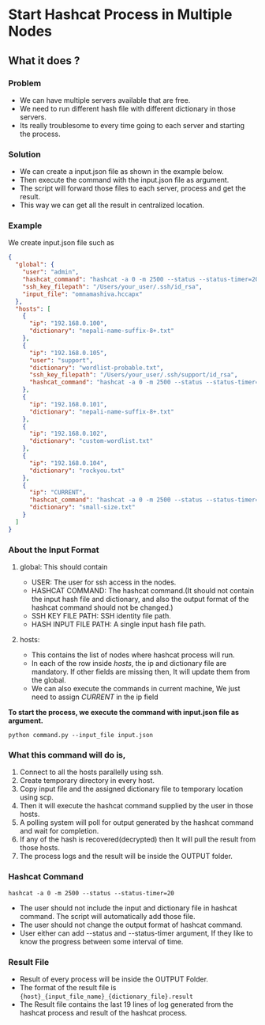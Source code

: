 # Start Hashcat Process in Multiple Nodes

## What it does ?

### Problem

- We can have multiple servers available that are free. 
- We need to run different hash file with different dictionary in those servers.
- Its really troublesome to every time going to each server and starting the process.

### Solution

- We can create a input.json file as shown in the example below.
- Then execute the command with the input.json file as argument.
- The script will forward those files to each server, process and get the result.
- This way we can get all the result in centralized location.



### Example

We create input.json file such as 

```json
{
  "global": {
    "user": "admin",
    "hashcat_command": "hashcat -a 0 -m 2500 --status --status-timer=20",
    "ssh_key_filepath": "/Users/your_user/.ssh/id_rsa",
    "input_file": "omnamashiva.hccapx"
  },
  "hosts": [
    {
      "ip": "192.168.0.100",
      "dictionary": "nepali-name-suffix-8+.txt"
    },
    {
      "ip": "192.168.0.105",
      "user": "support",
      "dictionary": "wordlist-probable.txt",
      "ssh_key_filepath": "/Users/your_user/.ssh/support/id_rsa",
      "hashcat_command": "hashcat -a 0 -m 2500 --status --status-timer=60"
    },
    {
      "ip": "192.168.0.101",
      "dictionary": "nepali-name-suffix-8+.txt"
    },
    {
      "ip": "192.168.0.102",
      "dictionary": "custom-wordlist.txt"
    },
    {
      "ip": "192.168.0.104",
      "dictionary": "rockyou.txt"
    },
    {
      "ip": "CURRENT",
      "hashcat_command": "hashcat -a 0 -m 2500 --status --status-timer=5",
      "dictionary": "small-size.txt"
    }
  ]
}
```

### About the Input Format

1. global: This should contain
    - USER: The user for ssh access in the nodes.
    - HASHCAT COMMAND: The hashcat command.(It should not contain the input hash file and dictionary, and also the 
    output format of the hashcat command should not be changed.)
    - SSH KEY FILE PATH: SSH identity file path.
    - HASH INPUT FILE PATH: A single input hash file path.
    
2. hosts:
    - This contains the list of nodes where hashcat process will run.<br>
    - In each of the row inside *hosts*, the ip and dictionary file are mandatory. If other fields are missing then, 
    It will update them from the global.
    - We can also execute the commands in current machine, We just need to assign *CURRENT* in the ip field


**To start the process, we execute the command with input.json file as argument.**

`python command.py --input_file input.json`


### What this command will do is,
1. Connect to all the  hosts parallelly using ssh.
2. Create temporary directory in every host.
3. Copy input file and the assigned dictionary file to temporary location using scp.
4. Then it will execute the hashcat command supplied by the user in those hosts.
5. A polling system will poll for output generated by the hashcat command and wait for completion.
6. If any of the hash is recovered(decrypted) then It will pull the result from those hosts.
7. The process logs and the result will be inside the OUTPUT folder.



### Hashcat Command 

`hashcat -a 0 -m 2500 --status --status-timer=20`
- The user should not include the input and dictionary file in hashcat command. The script will automatically add those file.
- The user should not change the output format of hashcat command.
- User either can add --status and --status-timer argument, If they like to know the progress between some interval of time.


### Result File

- Result of every process will be inside the OUTPUT Folder.
- The format of the result file is `{host}_{input_file_name}_{dictionary_file}.result`
- The Result file contains the last 19 lines of log generated from the hashcat process and result of the hashcat process.
